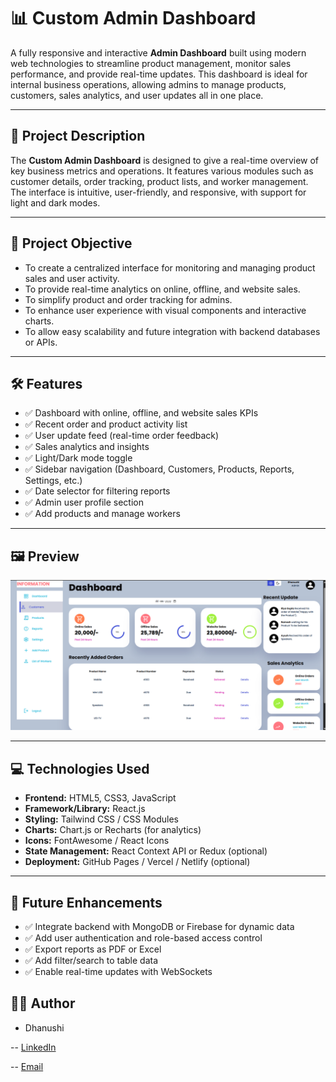 # 📊 Custom Admin Dashboard

A fully responsive and interactive **Admin Dashboard** built using modern web technologies to streamline product management, monitor sales performance, and provide real-time updates. This dashboard is ideal for internal business operations, allowing admins to manage products, customers, sales analytics, and user updates all in one place.

---

## 🚀 Project Description

The **Custom Admin Dashboard** is designed to give a real-time overview of key business metrics and operations. It features various modules such as customer details, order tracking, product lists, and worker management. The interface is intuitive, user-friendly, and responsive, with support for light and dark modes.

---

## 🎯 Project Objective

- To create a centralized interface for monitoring and managing product sales and user activity.
- To provide real-time analytics on online, offline, and website sales.
- To simplify product and order tracking for admins.
- To enhance user experience with visual components and interactive charts.
- To allow easy scalability and future integration with backend databases or APIs.

---

## 🛠️ Features

- ✅ Dashboard with online, offline, and website sales KPIs
- ✅ Recent order and product activity list
- ✅ User update feed (real-time order feedback)
- ✅ Sales analytics and insights
- ✅ Light/Dark mode toggle
- ✅ Sidebar navigation (Dashboard, Customers, Products, Reports, Settings, etc.)
- ✅ Date selector for filtering reports
- ✅ Admin user profile section
- ✅ Add products and manage workers

---

## 🖼️ Preview

![Dashboard Preview](./dashboard.png)

---

## 💻 Technologies Used

- **Frontend:** HTML5, CSS3, JavaScript
- **Framework/Library:** React.js
- **Styling:** Tailwind CSS / CSS Modules
- **Charts:** Chart.js or Recharts (for analytics)
- **Icons:** FontAwesome / React Icons
- **State Management:** React Context API or Redux (optional)
- **Deployment:** GitHub Pages / Vercel / Netlify (optional)

---

## 🔮 Future Enhancements

- ✅ Integrate backend with MongoDB or Firebase for dynamic data
- ✅ Add user authentication and role-based access control
- ✅ Export reports as PDF or Excel
- ✅ Add filter/search to table data
- ✅ Enable real-time updates with WebSockets



## 👩‍💻 Author

- Dhanushi

-- [LinkedIn](https://www.linkedin.com/in/dhanushi-gupta-b3b397215/)

-- [Email](dhanushi.ug23@nsut.ac.in)




